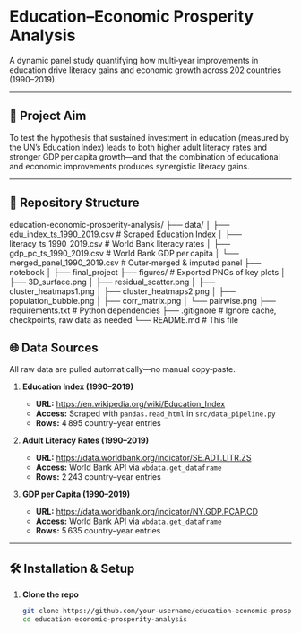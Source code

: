 # Education–Economic Prosperity Analysis

A dynamic panel study quantifying how multi‑year improvements in education drive literacy gains and economic growth across 202 countries (1990–2019).

---

## 🚀 Project Aim

To test the hypothesis that sustained investment in education (measured by the UN’s Education Index) leads to both higher adult literacy rates and stronger GDP per capita growth—and that the combination of educational and economic improvements produces synergistic literacy gains.

---

## 📑 Repository Structure
education-economic-prosperity-analysis/
├── data/
│ ├── edu_index_ts_1990_2019.csv # Scraped Education Index
│ ├── literacy_ts_1990_2019.csv # World Bank literacy rates
│ ├── gdp_pc_ts_1990_2019.csv # World Bank GDP per capita
│ └── merged_panel_1990_2019.csv # Outer‑merged & imputed panel
├── notebook
│ ├── final_project
├── figures/ # Exported PNGs of key plots
│ ├── 3D_surface.png
│ ├── residual_scatter.png
│ ├── cluster_heatmaps1.png
│ ├── cluster_heatmaps2.png
│ ├── population_bubble.png
│ ├── corr_matrix.png
│ └── pairwise.png
├── requirements.txt # Python dependencies
├── .gitignore # Ignore cache, checkpoints, raw data as needed
└── README.md # This file

## 🌐 Data Sources

All raw data are pulled automatically—no manual copy‑paste.

1. **Education Index (1990–2019)**  
   - **URL:** https://en.wikipedia.org/wiki/Education_Index  
   - **Access:** Scraped with `pandas.read_html` in `src/data_pipeline.py`  
   - **Rows:** 4 895 country–year entries  

2. **Adult Literacy Rates (1990–2019)**  
   - **URL:** https://data.worldbank.org/indicator/SE.ADT.LITR.ZS  
   - **Access:** World Bank API via `wbdata.get_dataframe`  
   - **Rows:** 2 243 country–year entries  

3. **GDP per Capita (1990–2019)**  
   - **URL:** https://data.worldbank.org/indicator/NY.GDP.PCAP.CD  
   - **Access:** World Bank API via `wbdata.get_dataframe`  
   - **Rows:** 5 635 country–year entries  

---

## 🛠️ Installation & Setup

1. **Clone the repo**  
   ```bash
   git clone https://github.com/your‑username/education-economic-prosperity-analysis.git
   cd education-economic-prosperity-analysis



